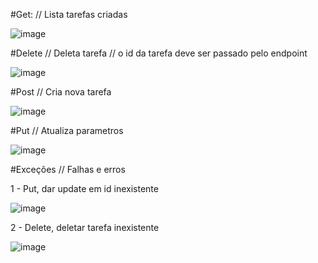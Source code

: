 #Get:
// Lista tarefas criadas

![image](https://github.com/user-attachments/assets/8bf16e7d-ab58-4475-a380-f7226a9dcb83)



#Delete
// Deleta tarefa
// o id da tarefa deve ser passado pelo endpoint

![image](https://github.com/user-attachments/assets/ba48c46a-c356-4d3d-acb6-7ad63cff56dd)


#Post
// Cria nova tarefa

![image](https://github.com/user-attachments/assets/1f4d8227-cf5b-42cc-9189-c540939200db)


#Put
// Atualiza parametros

![image](https://github.com/user-attachments/assets/b566611f-6a34-4033-ae3f-d7b25310fec8)


#Exceções
// Falhas e erros

1 - Put, dar update em id inexistente

![image](https://github.com/user-attachments/assets/5be89e1e-b6fb-4e69-997e-2e02477359a9)


2 - Delete, deletar tarefa inexistente

![image](https://github.com/user-attachments/assets/77e7bdb6-93f9-4bbf-8d5d-11e6a6d11502)
